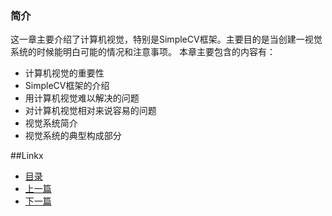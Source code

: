 ### 简介

这一章主要介绍了计算机视觉，特别是SimpleCV框架。主要目的是当创建一视觉系统的时候能明白可能的情况和注意事项。
本章主要包含的内容有：

 + 计算机视觉的重要性
 + SimpleCV框架的介绍
 + 用计算机视觉难以解决的问题
 + 对计算机视觉相对来说容易的问题
 + 视觉系统简介
 + 视觉系统的典型构成部分

 ##Linkx
 * [目录](Table%20of%20Comtents.md)
 * [上一篇](Table%20of%20Comtents.md)
 * [下一篇](01.1.md)